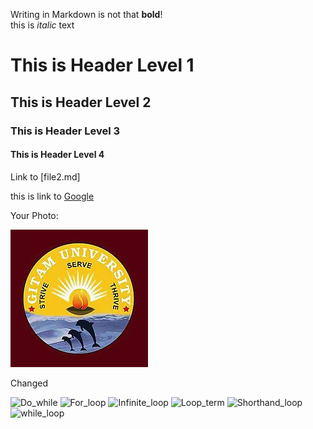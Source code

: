 Writing in Markdown is not that __bold__!  
 this is *italic* text


 # This is Header Level 1
 ## This is Header Level 2
 ### This is Header Level 3 
 #### This is Header Level 4

Link to [file2.md]

 this is link to [Google](https://www.google.com)

 Your Photo:

 ![Saketh](Gitam-logo.jpg)
 
 Changed

![Do_while](https://user-images.githubusercontent.com/83009216/125756752-925db495-2408-49e3-b578-1cd67c1c2f7f.png)
![For_loop](https://user-images.githubusercontent.com/83009216/125756763-2caf115d-82f2-428b-bb41-5531ca85fbd7.png)
![Infinite_loop](https://user-images.githubusercontent.com/83009216/125756768-77984acd-8719-42d4-8256-54bf7ed366bf.png)
![Loop_term](https://user-images.githubusercontent.com/83009216/125756771-53db915e-319d-4356-a030-b5b34accf1c5.png)
![Shorthand_loop](https://user-images.githubusercontent.com/83009216/125756775-5b60f5dc-1639-4164-99c4-0a07beb78242.png)
![while_loop](https://user-images.githubusercontent.com/83009216/125756779-f915cdad-64ed-4116-adbd-646918a72012.png)
